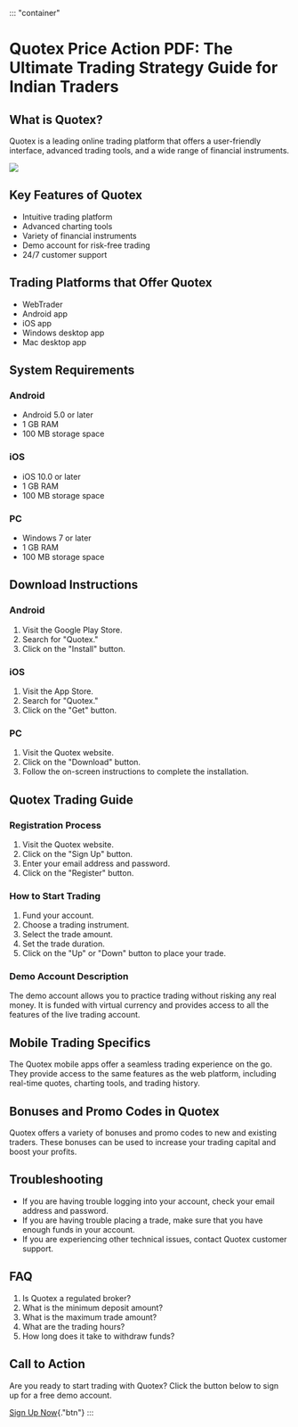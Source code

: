 ::: \"container\"
# Quotex Price Action PDF: The Ultimate Trading Strategy Guide for Indian Traders

## What is Quotex?

Quotex is a leading online trading platform that offers a user-friendly
interface, advanced trading tools, and a wide range of financial
instruments.

[![](https://static.quotex.io/files/4_en/300_250.jpg)](https://traff.sbs/brokerqxlid)

## Key Features of Quotex

-   Intuitive trading platform
-   Advanced charting tools
-   Variety of financial instruments
-   Demo account for risk-free trading
-   24/7 customer support

## Trading Platforms that Offer Quotex

-   WebTrader
-   Android app
-   iOS app
-   Windows desktop app
-   Mac desktop app

## System Requirements

### Android

-   Android 5.0 or later
-   1 GB RAM
-   100 MB storage space

### iOS

-   iOS 10.0 or later
-   1 GB RAM
-   100 MB storage space

### PC

-   Windows 7 or later
-   1 GB RAM
-   100 MB storage space

## Download Instructions

### Android

1.  Visit the Google Play Store.
2.  Search for "Quotex."
3.  Click on the "Install" button.

### iOS

1.  Visit the App Store.
2.  Search for "Quotex."
3.  Click on the "Get" button.

### PC

1.  Visit the Quotex website.
2.  Click on the "Download" button.
3.  Follow the on-screen instructions to complete the installation.

## Quotex Trading Guide

### Registration Process

1.  Visit the Quotex website.
2.  Click on the "Sign Up" button.
3.  Enter your email address and password.
4.  Click on the "Register" button.

### How to Start Trading

1.  Fund your account.
2.  Choose a trading instrument.
3.  Select the trade amount.
4.  Set the trade duration.
5.  Click on the "Up" or "Down" button to place your trade.

### Demo Account Description

The demo account allows you to practice trading without risking any real
money. It is funded with virtual currency and provides access to all the
features of the live trading account.

## Mobile Trading Specifics

The Quotex mobile apps offer a seamless trading experience on the go.
They provide access to the same features as the web platform, including
real-time quotes, charting tools, and trading history.

## Bonuses and Promo Codes in Quotex

Quotex offers a variety of bonuses and promo codes to new and existing
traders. These bonuses can be used to increase your trading capital and
boost your profits.

## Troubleshooting

-   If you are having trouble logging into your account, check your
    email address and password.
-   If you are having trouble placing a trade, make sure that you have
    enough funds in your account.
-   If you are experiencing other technical issues, contact Quotex
    customer support.

## FAQ

1.  Is Quotex a regulated broker?
2.  What is the minimum deposit amount?
3.  What is the maximum trade amount?
4.  What are the trading hours?
5.  How long does it take to withdraw funds?

## Call to Action

Are you ready to start trading with Quotex? Click the button below to
sign up for a free demo account.

[Sign Up Now](\%22https://traff.sbs/brokerqxsignup\%22){."btn"}
:::

